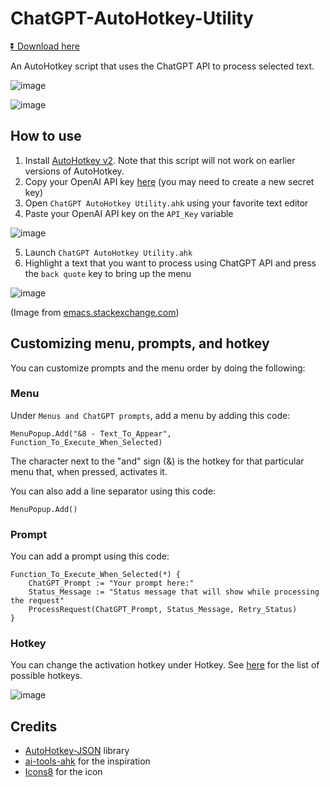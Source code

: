 # ChatGPT-AutoHotkey-Utility

[⏬ Download here](https://github.com/kdalanon/ChatGPT-AutoHotkey-Utility/releases/latest)

An AutoHotkey script that uses the ChatGPT API to process selected text.

![image](https://github.com/kdalanon/ChatGPT-AutoHotkey-Utility/assets/123705491/d8387e7f-48b6-4e2e-892a-b79bf5c7f4fe)

![image](https://github.com/kdalanon/ChatGPT-AutoHotkey-Utility/assets/123705491/65a6739c-1008-48ba-b048-35df129a852c)

## How to use

1. Install [AutoHotkey v2](https://www.autohotkey.com/). Note that this script will not work on earlier versions of AutoHotkey.
2. Copy your OpenAI API key [here](https://platform.openai.com/account/api-keys) (you may need to create a new secret key‍)
3. Open `ChatGPT AutoHotkey Utility.ahk` using your favorite text editor
4. Paste your OpenAI API key on the `API_Key` variable

![image](https://github.com/kdalanon/ChatGPT-AutoHotkey-Utility/assets/123705491/f66a888e-3550-48e9-a0e8-397736df02b3)

5. Launch `ChatGPT AutoHotkey Utility.ahk`
6. Highlight a text that you want to process using ChatGPT API and press the `back quote` key to bring up the menu

![image](https://github.com/kdalanon/ChatGPT-AutoHotkey-Utility/assets/123705491/7615e7b5-c4f0-4a8f-9608-669a021ac38d)

(Image from [emacs.stackexchange.com](https://emacs.stackexchange.com/questions/16749/how-to-set-emacs-to-recognize-backtick-and-tilde-with-a-colemak-keyboard-layout))

## Customizing menu, prompts, and hotkey

You can customize prompts and the menu order by doing the following:

### Menu

Under `Menus and ChatGPT prompts`, add a menu by adding this code:

```AutoHotkey
MenuPopup.Add("&8 - Text_To_Appear", Function_To_Execute_When_Selected)
```

The character next to the "and" sign (&) is the hotkey for that particular menu that, when pressed, activates it.

You can also add a line separator using this code:

```AutoHotkey
MenuPopup.Add()
```

### Prompt

You can add a prompt using this code:

```AutoHotkey
Function_To_Execute_When_Selected(*) {
    ChatGPT_Prompt := "Your prompt here:"
    Status_Message := "Status message that will show while processing the request"
    ProcessRequest(ChatGPT_Prompt, Status_Message, Retry_Status)
}
```

### Hotkey

You can change the activation hotkey under Hotkey. See [here](https://www.autohotkey.com/docs/v2/KeyList.htm) for the list of possible hotkeys.

![image](https://github.com/kdalanon/ChatGPT-AutoHotkey-Utility/assets/123705491/da257ab3-05d0-4779-87a2-0a2ba6270255)

## Credits

- [AutoHotkey-JSON](https://github.com/cocobelgica/AutoHotkey-JSON) library
- [ai-tools-ahk](https://github.com/ecornell/ai-tools-ahk) for the inspiration
- [Icons8](https://icons8.com/icon/kTuxVYRKeKEY/chatgpt) for the icon
